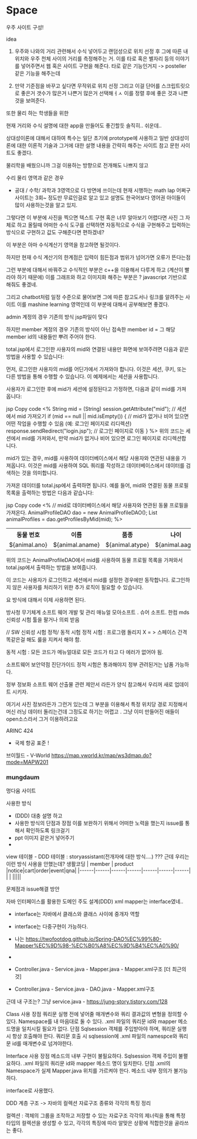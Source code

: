 # Space
우주 사이트 구성!

idea
1. 우주와 나와의 거리 관련해서 수식 넣어두고 랜덤성으로 위치 선정 후 
그에 따른 내 위치와 우주 천체 사이의 거리를 측정해주는 거.
이를 타로 혹은 별자리 등의 이야기를 넣어주면서 웹 혹은 사이트 구현을 해준다.
타로 같은 기능인거지 -> posteller 같은 기능을 해주는데 

2. 만약 기준점을 바꾸고 싶다면 무작위로 위치 선정 
그리고 이걸 단어를 스크립트릿으로 좋은거 갯수가 많은거  나쁜거 많은거 선택해ㅓㅅ
이를 정렬 후에 좋은 것과 나쁜것을 보여준다.

또한 물리 하는 학생들을 위한 

현재 거리와 수식 설명에 대한 app을 만들어도 좋긴할듯
솔직히.. 쉬운데.. 

상대성이론에 대해서 대하여 특수는 일단 초기에 prototype에 사용하고
일반 상대성이론에 대한 이론적 기술과 그거에 대한 설명 내용을 간략히 
해주는 사이트 참고 문헌 사이트도 좋겠다.

물리학을 배웠으니까 그걸 이용하는 방향으로 전개해도 나쁘지 않고

수리 물리 영역과 같은 경우 
- 공대 / 수학/ 과학과  3영역으로 다 방면에 쓰이는데
현재 시행하는 math lap 어쩌구 사이트는 3회~ 정도만 무료인걸로 알고 있고 
설명도 한국어보다 영어권 아이들이 많이 사용하는것을 알고 있지.

그렇다면 이 부분에 사진을 찍으면 텍스트 구현 혹은 너무 알아보기 어렵다면 사진 그 자체로 하고 
올릴때 어떠한 수식 도구를 선택하면 자동적으로 수식을 구현해주고 입력하는 방식으로 구현하고
값도 구해준다면 편하겠네?

이 부분은 아마 수식계산기 영역을 참고하면 될것이다.

하지만 현재 수식 계산기의 한계점은 
입력이 힘든점과
범위가 넘어가면 오류가 뜬다는점

그런 부분에 대해서 바꿔주고 
수식적인 부분은 c++을 이용해서 다루게 하고 (계산이 빨라야 하기 때문에)
이를 그래프와 하고 이미지화 해주는 부분은 ?
javascript 기반으로 해줘도 좋겠네.

그리고 chatbot처럼 일정 수준으로 물어보면 그에 따른 참고도서나 링크를 알려주는 사이트
이를 mashine learning 영역인데 이 부분에 대해서 공부해보면 좋겠다.



admin 계정의 경우 기존의 방식 jsp파일이 맞다 

하지만 member 계정의 경우 기존의 방식이 아닌
접속한 member id = 그 해당 member id의 내용들만 뿌려 주어야 한다. 



total.jsp에서 로그인한 사용자의 mid와 연결된 내용만 화면에 보여주려면 다음과 같은 방법을 사용할 수 있습니다:

먼저, 로그인한 사용자의 mid를 어딘가에서 가져와야 합니다. 이것은 세션, 쿠키, 또는 다른 방법을 통해 수행할 수 있습니다. 이 예제에서는 세션을 사용합니다.

사용자가 로그인한 후에 mid가 세션에 설정된다고 가정하면, 다음과 같이 mid를 가져옵니다:

jsp
Copy code
<%
    String mid = (String) session.getAttribute("mid"); // 세션에서 mid 가져오기
    if (mid == null || mid.isEmpty()) {
        // mid가 없거나 비어 있으면 어떤 작업을 수행할 수 있음 (예: 로그인 페이지로 리디렉션)
        response.sendRedirect("login.jsp"); // 로그인 페이지로 이동
    }
%>
위의 코드는 세션에서 mid를 가져와서, 만약 mid가 없거나 비어 있으면 로그인 페이지로 리디렉션합니다.

mid가 있는 경우, mid를 사용하여 데이터베이스에서 해당 사용자와 연관된 내용을 가져옵니다. 이것은 mid를 사용하여 SQL 쿼리를 작성하고 데이터베이스에서 데이터를 검색하는 것을 의미합니다.

가져온 데이터를 total.jsp에서 출력하면 됩니다. 예를 들어, mid와 연결된 동물 프로필 목록을 출력하는 방법은 다음과 같습니다:

jsp
Copy code
<%
    // mid로 데이터베이스에서 해당 사용자와 연관된 동물 프로필을 가져온다.
    AnimalProfileDAO dao = new AnimalProfileDAO();
    List<AnimalProfileVO> animalProfiles = dao.getProfilesByMid(mid);
%>

<!-- 동물 프로필 목록을 출력 -->
<table>
    <tr>
        <th>동물 번호</th>
        <th>이름</th>
        <th>품종</th>
        <th>나이</th>
        <th>성별</th>
    </tr>
    <c:forEach var="animal" items="${animalProfiles}">
        <tr>
            <td>${animal.ano}</td>
            <td>${animal.aname}</td>
            <td>${animal.atype}</td>
            <td>${animal.aage}</td>
            <td>${animal.agender}</td>
        </tr>
    </c:forEach>
</table>
위의 코드는 AnimalProfileDAO에서 mid를 사용하여 동물 프로필 목록을 가져와서 total.jsp에서 출력하는 방법을 보여줍니다.

이 코드는 사용자가 로그인하고 세션에서 mid를 설정한 경우에만 동작합니다. 로그인하지 않은 사용자를 처리하기 위한 추가 로직이 필요할 수 있습니다.


 요 방식에 대해서 이제 사용하면 된다.


방사청 무기체계 소프트 웨어 개발 및 관리 매뉴얼
모아소프트 . 슈어 소프트. 한컴 mds  신뢰성 시험 툴을 팔거나 의뢰 받음

// SW 신뢰성 시험 정적/ 동적 시험
정적 시험 : 프로그램 돌리지 X = > 스페이스 간격 똑같은걸 해도 룰을 지켜서 해야 함.

동적 시험 : 모든 코드가 메뉴얼대로 모든 코드가 타고 다 에러가 없어야 됨.

소프트웨어 보안약점 진단가이드
정적 시험은 통과해야지 정부 관려된거는 납품 가능하다.

정부 정보화 소프트 웨어 산출물 
 관련 제안서 라든가 양식 참고해서 우리꺼 새로 업데이트 시키자.



여기서 사진 정보라든가 그런거 있는데 그 부분을 
이용해서 특정 위치당 경로 지정해서 머신 러닝 데이터 돌리는건데
그정도로 하기는 어렵고 . 
그냥 이미 만들어진 애들이 open소스라서 
그거 이용하려고요

ARINC 424
 - 국제 항공 표준 !

브이월드 - V-World
https://map.vworld.kr/map/ws3dmap.do?mode=MAPW201



### mungdaum

멍다움 사이트 

사용한 방식 
- (DDD) 대충 설명 하고
- 사용한 방식의 단점과 장점 이를 보완하기 위해서 어떠한 노력을 했는지 issue를 통해서 확인하도록 링크걸기
- ppt 이미지 같은거 넣어주기
- 
view 테이블 - DDD 
테이블 :
storyassistant(전개자에 대한 방식....)
???
근데 우리는 이런 방식 사용을 안했는데?
생활코딩
| member | product |notice|cart|order|event|qna|
|------|------|------|------|------|------|------|
|      |       |||||

문제점과 issue해결 방안

자바 인터페이스를 활용한 도메인 주도 설계(DDD)
xml mapper는 interface였네..
- interface는 자바에서 클래스와 클래스 사이에 중개자 역할
- interface는 다중구현이 가능하다.

- 나는 https://twofootdog.github.io/Spring-DAO%EC%99%80-Mapper%EC%9D%98-%EC%B0%A8%EC%9D%B4%EC%A0%90/
- 
- Controller.java - Service.java - Mapper.java - Mapper.xml구조 [더 최근의 것]
- Controller.java - Service.java - DAO.java - Mapper.xml구조


근데 내 구조는? 그냥 service.java - 
[](https://jung-story.tistory.com/128)https://jung-story.tistory.com/128

Class 사용
장점
쿼리문 실행 전에 넣어줄 매개변수와 쿼리 결과값의 변형을 정의할 수 있다.
Namespace를 내 마음대로 둘 수 있다.
.xml 파일의 쿼리문 id와 mapper 메소드명을 일치시킬 필요가 없다.
단점
Sqlsession 객체를 주입받아야 하며, 쿼리문 실행 시 항상 호출해야 한다.
쿼리문 호출 시 sqlsession에 .xml 파일의 namespce와 쿼리문 id를 매개변수로 넘겨야한다.

Interface 사용
장점
메소드의 내부 구현이 불필요하다.
Sqlsession 객체 주입이 불펼요하다.
.xml 파일의 쿼리문 id와 mapper 메소드 명이 일치한다.
단점
.xml의 Namespace가 실제 Mapper.java 위치를 가르켜야 한다.
메소드 내부 정의가 불가능하다.

interface로 사용했다.

DDD 계층 구조 -> 
자바의 컬렉션 자료구조 종류와 각각의 특징 정리

컬렉션 : 객체의 그룹을 조작하고 저장할 수 있는 자료구조
각각의 제너릭을 통해 특정 타입의 컬렉션을 생성할 수 있고, 각각의 특징에 따라 알맞은 상황에 적합한것을 골라쓰는 좋다.


